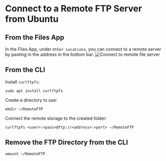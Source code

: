 # Connect to a Remote FTP Server from Ubuntu
## From the Files App

In the Files App, under `Other Locations`, you can connect to a remote server by pasting in the address in the bottom bar.
![Connect to remote file server](files_connect_remote_server.png)
## From the CLI

Install `curlftpfs`:
```
sudo apt install curlftpfs
```

Create a directory to use:
```
mkdir ~/RemoteFTP
```

Connect the remote storage to the created folder:
```
curlftpfs <user>:<pass>@ftp://<address>:<port> ~/RemoteFTP
```

## Remove the FTP Directory from the CLI

```
umount ~/RemoteFTP
```